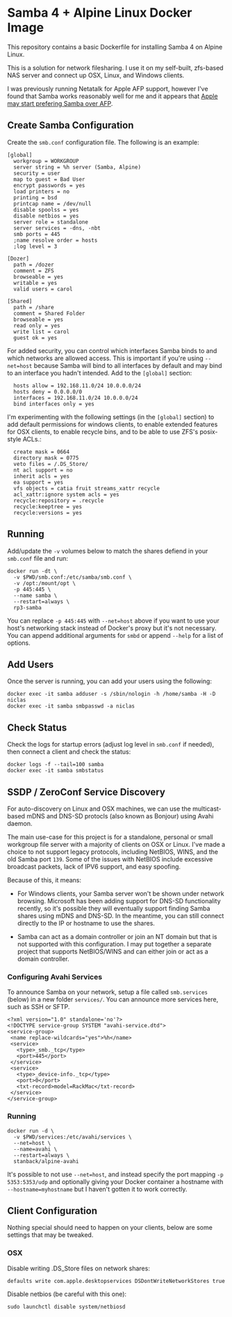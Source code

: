 # Samba 4 + Alpine Linux Docker Image

This repository contains a basic Dockerfile for installing Samba 4
on Alpine Linux.

This is a solution for network filesharing. I use it on my self-built,
zfs-based NAS server and connect up OSX, Linux, and Windows clients.

I was previously running Netatalk for Apple AFP support, however
I've found that Samba works reasonably well for me and it appears
that [Apple may start prefering Samba over AFP](http://appleinsider.com/articles/13/06/11/apple-shifts-from-afp-file-sharing-to-smb2-in-os-x-109-mavericks).

## Create Samba Configuration

Create the `smb.conf` configuration file. The following is an example:

```
[global]
  workgroup = WORKGROUP
  server string = %h server (Samba, Alpine)
  security = user
  map to guest = Bad User
  encrypt passwords = yes
  load printers = no
  printing = bsd
  printcap name = /dev/null
  disable spoolss = yes
  disable netbios = yes
  server role = standalone
  server services = -dns, -nbt
  smb ports = 445
  ;name resolve order = hosts
  ;log level = 3

[Dozer]
  path = /dozer
  comment = ZFS
  browseable = yes
  writable = yes
  valid users = carol

[Shared]
  path = /share
  comment = Shared Folder
  browseable = yes
  read only = yes
  write list = carol
  guest ok = yes
```

For added security, you can control which interfaces Samba binds to and
which networks are allowed access. This is important if you're using
`--net=host` because Samba will bind to all interfaces by default and may
bind to an interface you hadn't intended. Add to the `[global]` section:

```
  hosts allow = 192.168.11.0/24 10.0.0.0/24
  hosts deny = 0.0.0.0/0
  interfaces = 192.168.11.0/24 10.0.0.0/24
  bind interfaces only = yes
```

I'm experimenting with the following settings (in the `[global]` section)
to add default permissions for windows clients, to enable extended features
for OSX clients, to enable recycle bins, and to be able to use ZFS's
posix-style ACLs.:

```
  create mask = 0664
  directory mask = 0775
  veto files = /.DS_Store/
  nt acl support = no
  inherit acls = yes
  ea support = yes
  vfs objects = catia fruit streams_xattr recycle
  acl_xattr:ignore system acls = yes
  recycle:repository = .recycle
  recycle:keeptree = yes
  recycle:versions = yes
```

## Running

Add/update the `-v` volumes below to match the shares defiend in your
`smb.conf` file and run:

```
docker run -dt \
  -v $PWD/smb.conf:/etc/samba/smb.conf \
  -v /opt:/mount/opt \
  -p 445:445 \
  --name samba \
  --restart=always \
  rp3-samba
```

You can replace `-p 445:445` with `--net=host` above if you want to use your
host's networking stack instead of Docker's proxy but it's not necessary. You
can append additional arguments for `smbd` or append `--help` for a list of
options.

## Add Users

Once the server is running, you can add your users using the following:

```
docker exec -it samba adduser -s /sbin/nologin -h /home/samba -H -D niclas
docker exec -it samba smbpasswd -a niclas
```

## Check Status

Check the logs for startup errors (adjust log level in `smb.conf` if needed),
then connect a client and check the status:

```
docker logs -f --tail=100 samba
docker exec -it samba smbstatus
```

## SSDP / ZeroConf Service Discovery

For auto-discovery on Linux and OSX machines, we can use the
multicast-based mDNS and DNS-SD protocls (also known as Bonjour) using
Avahi daemon.

The main use-case for this project is for a standalone, personal or small
workgroup file server with a majority of clients on OSX or Linux. I've
made a choice to not support legacy protocols, including NetBIOS, WINS,
and the old Samba port `139`. Some of the issues with NetBIOS include
excessive broadcast packets, lack of IPV6 support, and easy spoofing.

Because of this, it means:

* For Windows clients, your Samba server won't be shown under network
  browsing. Microsoft has been adding support for DNS-SD functionality
  recently, so it's possible they will eventually support finding Samba
  shares using mDNS and DNS-SD. In the meantime, you can still connect
  directly to the IP or hostname to use the shares.

* Samba can act as a domain controller or join an NT domain but that is not
  supported with this configuration. I may put together a separate
  project that supports NetBIOS/WINS and can either join or act as a domain
  controller.

### Configuring Avahi Services

To announce Samba on your network, setup a file called `smb.services`
(below) in a new folder `services/`. You can announce more services
here, such as SSH or SFTP.

```
<?xml version="1.0" standalone='no'?>
<!DOCTYPE service-group SYSTEM "avahi-service.dtd">
<service-group>
 <name replace-wildcards="yes">%h</name>
 <service>
   <type>_smb._tcp</type>
   <port>445</port>
 </service>
 <service>
   <type>_device-info._tcp</type>
   <port>0</port>
   <txt-record>model=RackMac</txt-record>
 </service>
</service-group>
```

### Running

```
docker run -d \
  -v $PWD/services:/etc/avahi/services \
  --net=host \
  --name=avahi \
  --restart=always \
  stanback/alpine-avahi
```

It's possible to not use `--net=host`, and instead specify the port mapping
`-p 5353:5353/udp` and optionally giving your Docker container a hostname
with `--hostname=myhostname` but I haven't gotten it to work correctly.

## Client Configuration

Nothing special should need to happen on your clients, below are some
settings that may be tweaked.

### OSX

Disable writing .DS_Store files on network shares:

    defaults write com.apple.desktopservices DSDontWriteNetworkStores true

Disable netbios (be careful with this one):

    sudo launchctl disable system/netbiosd


